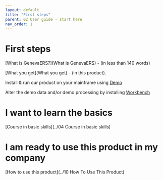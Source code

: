 ```yaml
---
layout: default
title: "First steps"
parent: 02 User guide - start here
nav_order: 1
---
```


# First steps

[What is GenevaERS?](What is GenevaERS) - (in less than 140 words)  
  
[What you get](What you get) - (in this product).  

Install & run our product on your mainframe using [Demo](https://genevaers.github.io/demo/)  

Alter the demo data and/or demo processing by installing [Workbench](https://genevaers.github.io/wb/)  

# I want to learn the basics
[Course in basic skills](../04 Course in basic skills)  

# I am ready to use this product in my company
[How to use this product](../10 How To Use This Product)  


